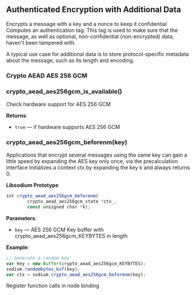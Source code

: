 ## Authenticated Encryption with Additional Data


Encrypts a message with a key and a nonce to keep it confidential Computes
an authentication tag. This tag is used to make sure that the message, as
well as optional, non-confidential (non-encrypted) data, haven't been
tampered with.

A typical use case for additional data is to store protocol-specific metadata
about the message, such as its length and encoding.

### Crypto AEAD AES 256 GCM



### crypto_aead_aes256gcm_is_available()


Check hardware support for AES 256 GCM

**Returns**:

* `true` <span class='dash'>&mdash;</span> if hardware supports AES 256 GCM

### crypto_aead_aes256gcm_beforenm(key)


Applications that encrypt several messages using the same key can gain a
little speed by expanding the AES key only once, via the precalculation interface
Initializes a context ctx by expanding the key k and always returns 0.

**Libsodium Prototype**

```js
int crypto_aead_aes256gcm_beforenm(
        crypto_aead_aes256gcm_state *ctx_,
        const unsigned char *k);
```

**Parameters**:

* `key` <span class='dash'>&mdash;</span> AES 256 GCM Key buffer with crypto_aead_aes256gcm_KEYBYTES in length

 **Example**:

```js
// Generate a random key
var key = new Buffer(crypto_aead_aes256gcm_KEYBYTES);
sodium.randombytes_buf(key);
var ctx = sodium.crypto_aead_aes256gcm_beforenm(key);
```

Register function calls in node binding
